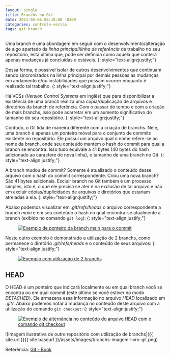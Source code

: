 ```yaml
---
layout: single
title: Branchs no Git
date: 2021-05-06 08:10:00 -0300
categories: controle-versao
tags: git branch
---
```


Uma branch é uma abordagem em seguir com o desenvolvimento/alteração de algo apartado da _linha principal_/_linha de referência_ de trabalho no seu repositório, está última que, pode ser definida como aquela que conterá apenas mudanças já concluídas e estáveis.
{: style="text-align:justify;"}

Dessa forma, é possível isolar de outros desenvolvimentos que continuam sendo sincronizados na linha principal por demais pessoas as mudanças em andamento e/ou instabilidades que possam ocorrer enquanto é realizado tal trabalho.
{: style="text-align:justify;"}

Há VCSs (_Version Control Systems_ em inglês) que para disponibilizar a existência de uma branch realiza uma cópia/duplicação de arquivos e diretórios da branch de referência. Com o passar do tempo e com a criação de mais branchs, isso pode acarretar em um aumento significativo do tamanho do seu repositório.
{: style="text-align:justify;"}

Contudo, o Git lida de maneira diferente com a criação de branchs. Nele, uma branch é apenas um ponteiro móvel para o conjunto de commits existente no repositório. Ele possui um arquivo qual o nome refere-se ao nome da branch, onde seu conteúdo mantém o hash do commit para qual a branch se encontra. Isso tudo equivale a 41 bytes (40 bytes do hash adicionado ao caractere de nova linha), o tamanho de uma branch no Git.
{: style="text-align:justify;"}

A branch mudou de commit? Somente é atualizado o conteúdo desse arquivo com o hash do commit correspondente. Criou uma nova branch? São 41 bytes adicionais. Excluir branch no Git também é um processo simples, isto é, o que ele precisa se ater é na exclusão de tal arquivo e não em excluir cópias/duplicidades de arquivos e diretórios que estariam atreladas a ela.
{: style="text-align:justify;"}

Abaixo podemos visualizar em _.git/refs/heads_ o arquivo correspondente a branch _main_ e em seu conteúdo o hash no qual encontra-se atualmente a branch (exibido no comando `git log`):
{: style="text-align:justify;"}

<figure>
    <a href="{{ site.url }}{{ site.baseurl }}/assets/images/branchs-exemplo-main.JPG">
        <img src="{{ site.url }}{{ site.baseurl }}/assets/images/branchs-exemplo-main.JPG" alt="Exemplo de ponteiro da branch main para o commit">
    </a>
</figure>

Neste outro exemplo é demonstrado a utilização de 2 branchs, como permanece o diretório _.git/refs/heads_ e o conteúdo de seus arquivos:
{: style="text-align:justify;"}

<figure>
    <a href="{{ site.url }}{{ site.baseurl }}/assets/images/branchs-exemplo-com-duas.JPG">
        <img src="{{ site.url }}{{ site.baseurl }}/assets/images/branchs-exemplo-com-duas.JPG" alt="Exemplo com utilização de 2 branchs">
    </a>
</figure>

## HEAD

O HEAD é um ponteiro que indicará localmente ou em qual branch você se encontra ou em qual commit (este último se você estiver no modo _DETACHED_). Ele armazena essa informação no arquivo _HEAD_ localizado em _.git/_. Abaixo podemos notar a mudança no conteúdo deste arquivo com a utilização do comando `git checkout`:
{: style="text-align:justify;"}

<figure>
    <a href="{{ site.url }}{{ site.baseurl }}/assets/images/branchs-exemplo-HEAD.JPG">
        <img src="{{ site.url }}{{ site.baseurl }}/assets/images/branchs-exemplo-HEAD.JPG" alt="Exemplo de alternância no conteúdo do arquivo HEAD com o comando git checkout">
    </a>
</figure>

![Imagem ilustrativa de outro repositório com utilização de branchs]({{ site.url }}{{ site.baseurl }}/assets/images/branchs-imagem-livro-git.png)

Referência: [Git - Book](https://git-scm.com/book/en/v2)